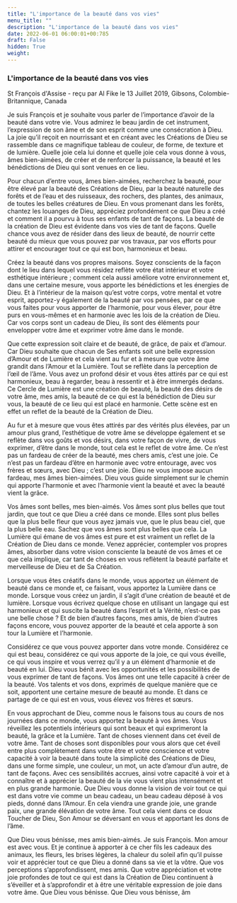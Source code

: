 ```yaml
---
title: "L'importance de la beauté dans vos vies"
menu_title: ""
description: "L'importance de la beauté dans vos vies"
date: 2022-06-01 06:00:01+00:785
draft: False
hidden: True
weight:
---
```

### L'importance de la beauté dans vos vies

St François d'Assise - reçu par Al Fike le 13 Juillet 2019, Gibsons, Colombie-Britannique, Canada

Je suis François et je souhaite vous parler de l’importance d’avoir de la beauté dans votre vie. Vous admirez le beau jardin de cet instrument, l’expression de son âme et de son esprit comme une consécration à Dieu. La joie qu’il reçoit en nourrissant et en créant avec les Créations de Dieu se rassemble dans ce magnifique tableau de couleur, de forme, de texture et de lumière. Quelle joie cela lui donne et quelle joie cela vous donne à vous, âmes bien-aimées, de créer et de renforcer la puissance, la beauté et les bénédictions de Dieu qui sont venues en ce lieu.

Pour chacun d’entre vous, âmes bien-aimées, recherchez la beauté, pour être élevé par la beauté des Créations de Dieu, par la beauté naturelle des forêts et de l’eau et des ruisseaux, des rochers, des plantes, des animaux, de toutes les belles créatures de Dieu. En vous promenant dans les forêts, chantez les louanges de Dieu, appréciez profondément ce que Dieu a créé et comment il a pourvu à tous ses enfants de tant de façons. La beauté de la création de Dieu est évidente dans vos vies de tant de façons. Quelle chance vous avez de résider dans des lieux de beauté, de nourrir cette beauté du mieux que vous pouvez par vos travaux, par vos efforts pour attirer et encourager tout ce qui est bon, harmonieux et beau.

Créez la beauté dans vos propres maisons. Soyez conscients de la façon dont le lieu dans lequel vous résidez reflète votre état intérieur et votre esthétique intérieure ; comment cela aussi améliore votre environnement et, dans une certaine mesure, vous apporte les bénédictions et les énergies de Dieu. Et à l’intérieur de la maison qu’est votre corps, votre mental et votre esprit, apportez-y également de la beauté par vos pensées, par ce que vous faites pour vous apporter de l’harmonie, pour vous élever, pour être purs en vous-mêmes et en harmonie avec les lois de la création de Dieu. Car vos corps sont un cadeau de Dieu, ils sont des éléments pour envelopper votre âme et exprimer votre âme dans le monde.

Que cette expression soit claire et de beauté, de grâce, de paix et d’amour. Car Dieu souhaite que chacun de Ses enfants soit une belle expression d’Amour et de Lumière et cela vient au fur et à mesure que votre âme grandit dans l’Amour et la Lumière. Tout se reflète dans la perception de l’œil de l’âme. Vous avez un profond désir et vous êtes attirés par ce qui est harmonieux, beau à regarder, beau à ressentir et à être immergés dedans. Ce Cercle de Lumière est une création de beauté, la beauté des désirs de votre âme, mes amis, la beauté de ce qui est la bénédiction de Dieu sur vous, la beauté de ce lieu qui est placé en harmonie. Cette scène est en effet un reflet de la beauté de la Création de Dieu.

Au fur et à mesure que vous êtes attirés par des vérités plus élevées, par un amour plus grand, l’esthétique de votre âme se développe également et se reflète dans vos goûts et vos désirs, dans votre façon de vivre, de vous exprimer, d’être dans le monde, tout cela est le reflet de votre âme. Ce n’est pas un fardeau de créer de la beauté, mes chers amis, c’est une joie. Ce n’est pas un fardeau d’être en harmonie avec votre entourage, avec vos frères et sœurs, avec Dieu ; c’est une joie. Dieu ne vous impose aucun fardeau, mes âmes bien-aimées. Dieu vous guide simplement sur le chemin qui apporte l’harmonie et avec l’harmonie vient la beauté et avec la beauté vient la grâce.

Vos âmes sont belles, mes bien-aimés. Vos âmes sont plus belles que tout jardin, que tout ce que Dieu a créé dans ce monde. Elles sont plus belles que la plus belle fleur que vous ayez jamais vue, que le plus beau ciel, que la plus belle eau. Sachez que vos âmes sont plus belles que cela. La Lumière qui émane de vos âmes est pure et est vraiment un reflet de la Création de Dieu dans ce monde. Venez apprécier, contempler vos propres âmes, absorber dans votre vision consciente la beauté de vos âmes et ce que cela implique, car tant de choses en vous reflètent la beauté parfaite et merveilleuse de Dieu et de Sa Création.

Lorsque vous êtes créatifs dans le monde, vous apportez un élément de beauté dans ce monde et, ce faisant, vous apportez la Lumière dans ce monde. Lorsque vous créez un jardin, il s’agit d’une création de beauté et de lumière. Lorsque vous écrivez quelque chose en utilisant un langage qui est harmonieux et qui suscite la beauté dans l’esprit et la Vérité, n’est-ce pas une belle chose ? Et de bien d’autres façons, mes amis, de bien d’autres façons encore, vous pouvez apporter de la beauté et cela apporte à son tour la Lumière et l’harmonie.

Considérez ce que vous pouvez apporter dans votre monde. Considérez ce qui est beau, considérez ce qui vous apporte de la joie, ce qui vous éveille, ce qui vous inspire et vous verrez qu’il y a un élément d’harmonie et de beauté en lui. Dieu vous bénit avec les opportunités et les possibilités de vous exprimer de tant de façons. Vos âmes ont une telle capacité à créer de la beauté. Vos talents et vos dons, exprimés de quelque manière que ce soit, apportent une certaine mesure de beauté au monde. Et dans ce partage de ce qui est en vous, vous élevez vos frères et sœurs.

En vous approchant de Dieu, comme nous le faisons tous au cours de nos journées dans ce monde, vous apportez la beauté à vos âmes. Vous réveillez les potentiels intérieurs qui sont beaux et qui exprimeront la beauté, la grâce et la Lumière. Tant de choses viennent dans cet éveil de votre âme. Tant de choses sont disponibles pour vous alors que cet éveil entre plus complètement dans votre être et votre conscience et votre capacité à voir la beauté dans toute la simplicité des Créations de Dieu, dans une forme simple, une couleur, un mot, un acte d’amour d’un autre, de tant de façons. Avec ces sensibilités accrues, ainsi votre capacité à voir et à connaître et à apprécier la beauté de la vie vous vient plus intensément et en plus grande harmonie. Que Dieu vous donne la vision de voir tout ce qui est dans votre vie comme un beau cadeau, un beau cadeau déposé à vos pieds, donné dans l’Amour. En cela viendra une grande joie, une grande paix, une grande élévation de votre âme. Tout cela vient dans ce doux Toucher de Dieu, Son Amour se déversant en vous et apportant les dons de l’âme.

Que Dieu vous bénisse, mes amis bien-aimés. Je suis François. Mon amour est avec vous. Et je continue à apporter à ce cher fils les cadeaux des animaux, les fleurs, les brises légères, la chaleur du soleil afin qu’il puisse voir et apprécier tout ce que Dieu a donné dans sa vie et la vôtre. Que vos perceptions s’approfondissent, mes amis. Que votre appréciation et votre joie profondes de tout ce qui est dans la Création de Dieu continuent à s’éveiller et à s’approfondir et à être une véritable expression de joie dans votre âme. Que Dieu vous bénisse. Que Dieu vous bénisse, âm



